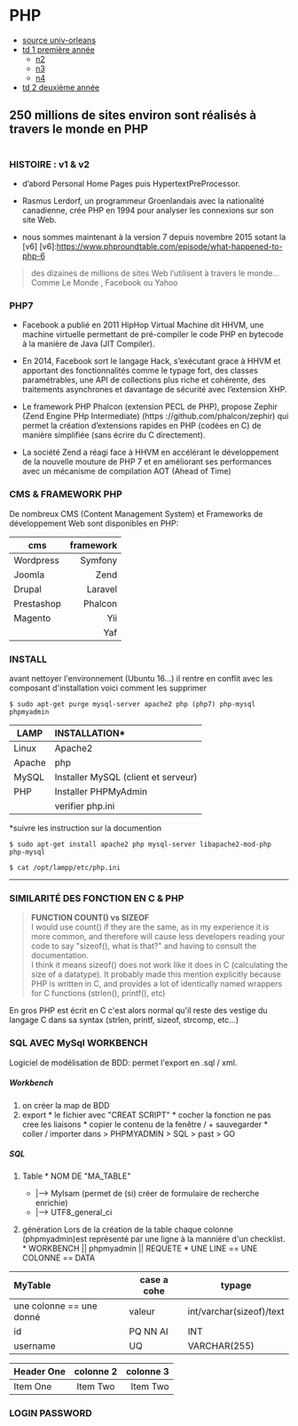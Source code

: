 # PHP
  * [source univ-orleans](https://www.univ-orleans.fr/iut-orleans/informatique/intra/tuto/php/ "source")
  * [td 1 première année](https://www.univ-orleans.fr/iut-orleans/informatique/intra/tuto/php/td/cvrh/2015/td1.pdf "td1")
    * [n2](https://www.univ-orleans.fr/iut-orleans/informatique/intra/tuto/php/td/cvrh/2015/td1.pdf "td2")
    * [n3](https://www.univ-orleans.fr/iut-orleans/informatique/intra/tuto/php/td/cvrh/2015/td3.pdf "td3")
    * [n4](https://www.univ-orleans.fr/iut-orleans/informatique/intra/tuto/php/td/cvrh/2015/td3.pdf "td3")
  * [td 2 deuxième année](https://www.univ-orleans.fr/iut-orleans/informatique/intra/tuto/php/td/2A/2015/td1Web.pdf "td2")

250 millions de sites environ sont réalisés à travers le monde en PHP
---
~~~
~~~

### HISTOIRE : v1 & v2
  * d’abord Personal Home Pages puis HypertextPreProcessor.

  * Rasmus Lerdorf, un programmeur Groenlandais avec la nationalité canadienne, crée PHP en
  1994 pour analyser les connexions sur son site Web.

  * nous sommes maintenant à la version 7 depuis novembre 2015 sotant la [v6]
  [v6]:https://www.phproundtable.com/episode/what-happened-to-php-6

  >des dizaines de millions de sites Web l’utilisent à travers le monde…
  Comme Le Monde , Facebook ou Yahoo

### PHP7
* Facebook a publié en 2011 HipHop Virtual Machine dit HHVM, une machine virtuelle
permettant de pré-compiler le code PHP en bytecode à la manière de Java (JIT Compiler).

* En 2014, Facebook sort le langage Hack, s’exécutant grace à HHVM et apportant des
fonctionnalités comme le typage fort, des classes paramétrables, une API de collections
plus riche et cohérente, des traitements asynchrones et davantage de sécurité avec
l’extension XHP.

* Le framework PHP Phalcon (extension PECL de PHP), propose Zephir (Zend Engine
PHp Intermediate) (https ://github.com/phalcon/zephir) qui permet la création d’extensions
rapides en PHP (codées en C) de manière simplifiée (sans écrire du C directement).

* La société Zend a réagi face à HHVM en accélérant le développement de la nouvelle
mouture de PHP 7 et en améliorant ses performances avec un mécanisme de compilation
AOT (Ahead of Time)

### CMS  & FRAMEWORK PHP
De nombreux CMS (Content Management System) et Frameworks de développement Web sont disponibles en PHP:

|cms|framework      |
|---|--------------:|
|Wordpress  |Symfony|
|Joomla     |Zend   |
|Drupal     |Laravel|
|Prestashop |Phalcon|
|Magento    |Yii    |
| |Yaf              |

### INSTALL
avant nettoyer l'environnement (Ubuntu 16...) il rentre en conflit avec les composant d'installation voici comment les supprimer
~~~
$ sudo apt-get purge mysql-server apache2 php (php7) php-mysql phpmyadmin
~~~
|LAMP | INSTALLATION*|
|----- |:--- |
|Linux| Apache2|
|Apache|  php|
|MySQL| Installer MySQL (client et serveur)|
|PHP|Installer PHPMyAdmin |
| |verifier php.ini|

\*suivre les instruction sur la documention
~~~
$ sudo apt-get install apache2 php mysql-server libapache2-mod-php php-mysql

$ cat /opt/lampp/etc/php.ini

~~~
----
### SIMILARITÉ DES FONCTION EN C & PHP
> **FUNCTION COUNT() vs SIZEOF** <br />
I would use count() if they are the same, as in my experience it is more common, and therefore will cause less developers reading your code to say "sizeof(), what is that?" and having to consult the documentation. <br />
I think it means sizeof() does not work like it does in C (calculating the size of a datatype). It probably made this mention explicitly because PHP is written in C, and provides a lot of identically named  wrappers for C functions (strlen(), printf(), etc)

En gros PHP est écrit en C c'est alors normal qu'il reste des vestige du langage C dans sa syntax (strlen, printf, sizeof, strcomp, etc...)

### SQL AVEC MySql WORKBENCH
Logiciel de modélisation de BDD: permet l'export en .sql / xml.

##### Workbench
  1. on créer la map de BDD
  2. export
    * le fichier avec "CREAT SCRIPT"
    * cocher la fonction ne pas cree les liaisons
    * copier le contenu de la fenêtre / + sauvegarder
    * coller / importer dans > PHPMYADMIN > SQL > past > GO

##### SQL
  1. Table
    * NOM DE "MA_TABLE"
      * |--> MyIsam (permet de (si) créer de formulaire de recherche enrichie)
      * |--> UTF8_general_ci

  2. génération
  Lors de la création de la table chaque colonne (phpmyadmin)est représenté par une ligne à la mannière d'un checklist.
    * WORKBENCH || phpmyadmin || REQUETE
    * UNE LINE == UNE COLONNE == DATA

| MyTable    |case a cohe|typage|
| :------------- |--|--|
| une colonne == une donné|valeur| int/varchar(sizeof)/text|
| id|PQ NN AI|INT|
| username|UQ|VARCHAR(255)|


| Header One     | colonne 2     | colonne 3     |
| ------------- | :-------------:|-------------: |
| Item One       | Item Two       | Item Two     |

### LOGIN PASSWORD
